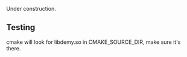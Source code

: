Under construction.

## Testing
cmake will look for libdemy.so in CMAKE_SOURCE_DIR, make sure it's there.
